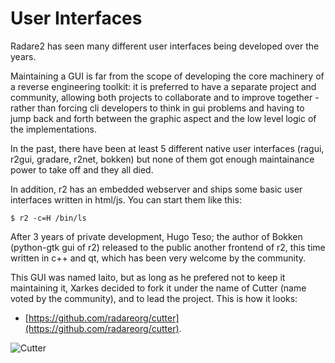 # User Interfaces

Radare2 has seen many different user interfaces being developed over the years.

Maintaining a GUI is far from the scope of developing the core machinery of a reverse engineering toolkit: it is preferred to have a separate project and community, allowing both projects to collaborate and to improve together - rather than forcing cli developers to think in gui problems and having to jump back and forth between the graphic aspect and the low level logic of the implementations.

In the past, there have been at least 5 different native user interfaces (ragui, r2gui, gradare, r2net, bokken) but none of them got enough maintainance power to take off and they all died.

In addition, r2 has an embedded webserver and ships some basic user interfaces written in html/js. You can start them like this:

```
$ r2 -c=H /bin/ls
```

After 3 years of private development, Hugo Teso; the author of Bokken (python-gtk gui of r2) released to the public another frontend of r2, this time written in c++ and qt, which has been very welcome by the community.

This GUI was named Iaito, but as long as he prefered not to keep it maintaining it, Xarkes decided to fork it under the name of Cutter (name voted by the community), and to lead the project. This is how it looks:

* [https://github.com/radareorg/cutter](https://github.com/radareorg/cutter).

![Cutter](Cutter.png)
